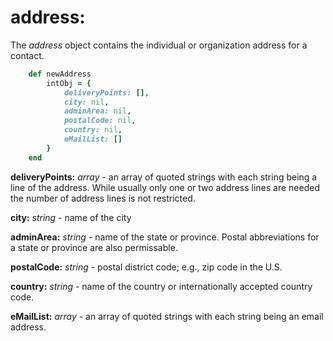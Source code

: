 # address:

The *address* object contains the individual or organization address for a contact.

````ruby
    def newAddress
        intObj = {
            deliveryPoints: [],
            city: nil,
            adminArea: nil,
            postalCode: nil,
            country: nil,
            eMailList: []
        }
    end
````

__deliveryPoints:__ *array* - an array of quoted strings with each string being a line of the address.  While usually only one or two address lines are needed the number of address lines is not restricted.

__city:__ *string* - name of the city

__adminArea:__ *string* - name of the state or province.  Postal abbreviations for a state or province are also permissable.

__postalCode:__ *string* - postal district code; e.g., zip code in the U.S.

__country:__ *string* - name of the country or internationally accepted country code.

__eMailList:__ *array* - an array of quoted strings with each string being an email address.

